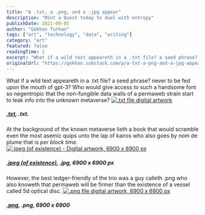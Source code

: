 ```yaml
---
title: "A .txt, a .png, and a .jpg appear"
description: "Mint a Quest today to duel with entropy"
publishDate: 2021-09-05
author: "Gokhan Turhan"
tags: ["art", "technology", "data", "writing"]
category: "art"
featured: false
readingTime: 1
excerpt: "What if a wild text appeareth in a .txt file? a seed phrase? never to be fed upon the mouth of gpt-3? Who would give access to such a handsome font so negentropic that the non-fungible data walls of a..."
originalUrl: "https://gokhan.substack.com/p/a-txt-a-png-and-a-jpg-appear"
---
```


What if a wild text appeareth in a .txt file? a seed phrase? never to be fed upon the mouth of gpt-3? Who would give access to such a handsome font so negentropic that the non-fungible data walls of a permaweb strain start to leak info into the unknown metaverse?
[![.txt file digital artwork](https://bucketeer-e05bbc84-baa3-437e-9518-adb32be77984.s3.amazonaws.com/public/images/e15f1713-67cd-4320-a3c4-2a8d665e2325_1252x888.png)](https://substackcdn.com/image/fetch/f_auto,q_auto:good,fl_progressive:steep/https%3A%2F%2Fbucketeer-e05bbc84-baa3-437e-9518-adb32be77984.s3.amazonaws.com%2Fpublic%2Fimages%2Fe15f1713-67cd-4320-a3c4-2a8d665e2325_1252x888.png)
##### [.txt](https://zora.co/gokhan/4761), .txt.

At the background of the known metaverse lieth a book that would scramble even the most asemic quips unto the lap of kairos who also goes by nom de plume that is *per block time*.
[![.jpeg (of existence) - Digital artwork, 6900 x 6900 px](https://bucketeer-e05bbc84-baa3-437e-9518-adb32be77984.s3.amazonaws.com/public/images/69aef9b4-efe5-4ef6-a02a-6b5276e4bc7f_6900x6900.jpeg)](https://substackcdn.com/image/fetch/f_auto,q_auto:good,fl_progressive:steep/https%3A%2F%2Fbucketeer-e05bbc84-baa3-437e-9518-adb32be77984.s3.amazonaws.com%2Fpublic%2Fimages%2F69aef9b4-efe5-4ef6-a02a-6b5276e4bc7f_6900x6900.jpeg)
##### [.jpeg (of existence)](https://zora.co/gokhan/4773), .jpg, 6900 x 6900 px

However, the best ledger-friendly of the trio was a guy calleth .png who also knoweth that permaweb will be firmer than the existence of a vessel called 5d optical disc.
[![.png file digital artwork, 6900 x 6900 px](https://bucketeer-e05bbc84-baa3-437e-9518-adb32be77984.s3.amazonaws.com/public/images/6d9b92cc-2b5b-4042-a9be-96d80b5be059_6900x6900.png)](https://substackcdn.com/image/fetch/f_auto,q_auto:good,fl_progressive:steep/https%3A%2F%2Fbucketeer-e05bbc84-baa3-437e-9518-adb32be77984.s3.amazonaws.com%2Fpublic%2Fimages%2F6d9b92cc-2b5b-4042-a9be-96d80b5be059_6900x6900.png)
##### [.png](https://zora.co/gokhan/4772), .png, 6900 x 6900